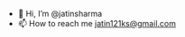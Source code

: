 - 👋 Hi, I’m @jatinsharma
- 📫 How to reach me jatin121ks@gmail.com

<!---
tejisandhu/tejisandhu is a ✨ special ✨ repository because its `README.md` (this file) appears on your GitHub profile.
You can click the Preview link to take a look at your changes.
--->
